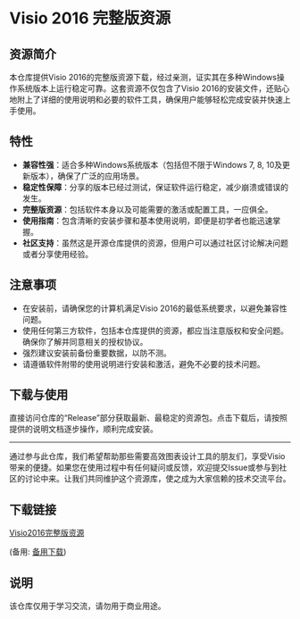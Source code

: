 # Visio 2016 完整版资源

## 资源简介

本仓库提供Visio 2016的完整版资源下载，经过亲测，证实其在多种Windows操作系统版本上运行稳定可靠。这套资源不仅包含了Visio 2016的安装文件，还贴心地附上了详细的使用说明和必要的软件工具，确保用户能够轻松完成安装并快速上手使用。

## 特性

- **兼容性强**：适合多种Windows系统版本（包括但不限于Windows 7, 8, 10及更新版本），确保了广泛的应用场景。
- **稳定性保障**：分享的版本已经过测试，保证软件运行稳定，减少崩溃或错误的发生。
- **完整版资源**：包括软件本身以及可能需要的激活或配置工具，一应俱全。
- **使用指南**：包含清晰的安装步骤和基本使用说明，即便是初学者也能迅速掌握。
- **社区支持**：虽然这是开源仓库提供的资源，但用户可以通过社区讨论解决问题或者分享使用经验。

## 注意事项

- 在安装前，请确保您的计算机满足Visio 2016的最低系统要求，以避免兼容性问题。
- 使用任何第三方软件，包括本仓库提供的资源，都应当注意版权和安全问题。确保你了解并同意相关的授权协议。
- 强烈建议安装前备份重要数据，以防不测。
- 请遵循软件附带的使用说明进行安装和激活，避免不必要的技术问题。

## 下载与使用

直接访问仓库的“Release”部分获取最新、最稳定的资源包。点击下载后，请按照提供的说明文档逐步操作，顺利完成安装。

---

通过参与此仓库，我们希望帮助那些需要高效图表设计工具的朋友们，享受Visio带来的便捷。如果您在使用过程中有任何疑问或反馈，欢迎提交Issue或参与到社区的讨论中来。让我们共同维护这个资源库，使之成为大家信赖的技术交流平台。

## 下载链接
[Visio2016完整版资源](https://pan.quark.cn/s/7a0caf1c83b8) 

(备用: [备用下载](https://pan.baidu.com/s/1q67YtxxcYpVLB6BaSLf83A?pwd=1234))

## 说明

该仓库仅用于学习交流，请勿用于商业用途。
